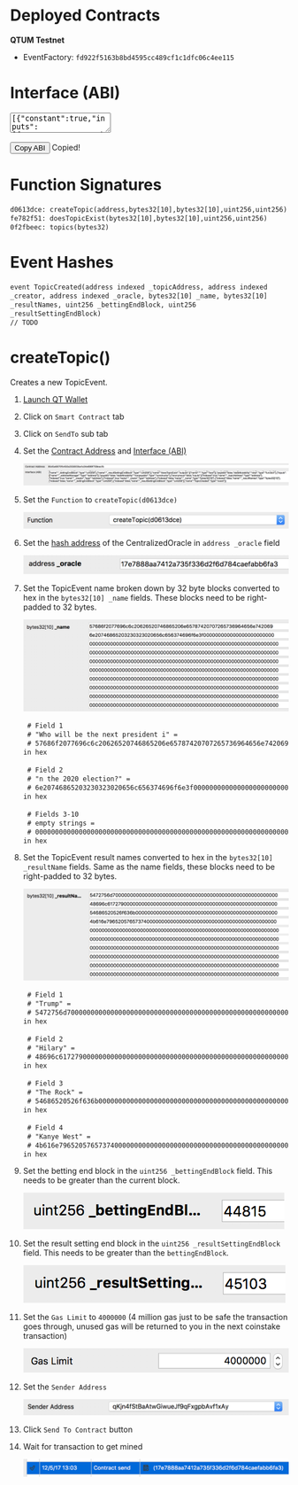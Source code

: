 # Deployed Contracts

**QTUM Testnet**

* EventFactory: `fd922f5163b8bd4595cc489cf1c1dfc06c4ee115`

# Interface (ABI)
<textarea id="event_factory_abi" class="abi" readonly rows="2">
[{"constant":true,"inputs":[{"name":"","type":"bytes32"}],"name":"topics","outputs":[{"name":"","type":"address"}],"payable":false,"stateMutability":"view","type":"function"},{"constant":false,"inputs":[{"name":"_oracle","type":"address"},{"name":"_name","type":"bytes32[10]"},{"name":"_resultNames","type":"bytes32[10]"},{"name":"_bettingEndBlock","type":"uint256"},{"name":"_resultSettingEndBlock","type":"uint256"}],"name":"createTopic","outputs":[{"name":"topicEvent","type":"address"}],"payable":false,"stateMutability":"nonpayable","type":"function"},{"constant":true,"inputs":[{"name":"_name","type":"bytes32[10]"},{"name":"_resultNames","type":"bytes32[10]"},{"name":"_bettingEndBlock","type":"uint256"},{"name":"_resultSettingEndBlock","type":"uint256"}],"name":"doesTopicExist","outputs":[{"name":"","type":"bool"}],"payable":false,"stateMutability":"view","type":"function"},{"inputs":[{"name":"_addressManager","type":"address"}],"payable":false,"stateMutability":"nonpayable","type":"constructor"},{"anonymous":false,"inputs":[{"indexed":true,"name":"_topicAddress","type":"address"},{"indexed":true,"name":"_creator","type":"address"},{"indexed":true,"name":"_oracle","type":"address"},{"indexed":false,"name":"_name","type":"bytes32[10]"},{"indexed":false,"name":"_resultNames","type":"bytes32[10]"},{"indexed":false,"name":"_bettingEndBlock","type":"uint256"},{"indexed":false,"name":"_resultSettingEndBlock","type":"uint256"}],"name":"TopicCreated","type":"event"}]
</textarea>
<button class="btn" data-clipboard-target="#event_factory_abi">Copy ABI</button>
<span class="copied">Copied!</span>

# Function Signatures

    d0613dce: createTopic(address,bytes32[10],bytes32[10],uint256,uint256)
    fe782f51: doesTopicExist(bytes32[10],bytes32[10],uint256,uint256)
    0f2fbeec: topics(bytes32)

# Event Hashes

    event TopicCreated(address indexed _topicAddress, address indexed _creator, address indexed _oracle, bytes32[10] _name, bytes32[10] _resultNames, uint256 _bettingEndBlock, uint256 _resultSettingEndBlock)
    // TODO

# createTopic()
Creates a new TopicEvent.

1. [Launch QT Wallet](../qtum/qt_wallet.md#launch-qt-wallet)
2. Click on `Smart Contract` tab
3. Click on `SendTo` sub tab
4. Set the [Contract Address](#deployed-contracts) and [Interface (ABI)](#interface-abi)

    ![](../img/create_topicevent1.png)

5. Set the `Function` to `createTopic(d0613dce)`

    ![](../img/create_topicevent2.png)

6. Set the [hash address](../qtum/qt_wallet.md#convert-qtum-address-to-hash) of the CentralizedOracle in `address _oracle` field

    ![](../img/create_topicevent3.png)

7. Set the TopicEvent name broken down by 32 byte blocks converted to hex in the `bytes32[10] _name` fields. These blocks need to be right-padded to 32 bytes. 

    ![](../img/create_topicevent4.png)

        # Field 1
        # "Who will be the next president i" = 
        # 57686f2077696c6c20626520746865206e65787420707265736964656e742069 in hex

        # Field 2
        # "n the 2020 election?" = 
        # 6e20746865203230323020656c656374696f6e3f000000000000000000000000 in hex

        # Fields 3-10
        # empty strings = 
        # 0000000000000000000000000000000000000000000000000000000000000000 in hex

8. Set the TopicEvent result names converted to hex in the `bytes32[10] _resultName` fields. Same as the name fields, these blocks need to be right-padded to 32 bytes.

    ![](../img/create_topicevent5.png)

        # Field 1
        # "Trump" = 
        # 5472756d70000000000000000000000000000000000000000000000000000000 in hex

        # Field 2
        # "Hilary" = 
        # 48696c6172790000000000000000000000000000000000000000000000000000 in hex

        # Field 3
        # "The Rock" = 
        # 54686520526f636b000000000000000000000000000000000000000000000000 in hex

        # Field 4
        # "Kanye West" = 
        # 4b616e7965205765737400000000000000000000000000000000000000000000 in hex

9. Set the betting end block in the `uint256 _bettingEndBlock` field. This needs to be greater than the current block.

    ![](../img/create_topicevent6.png)

10. Set the result setting end block in the `uint256 _resultSettingEndBlock` field. This needs to be greater than the `bettingEndBlock`.

    ![](../img/create_topicevent7.png)

11. Set the `Gas Limit` to `4000000` (4 million gas just to be safe the transaction goes through, unused gas will be returned to you in the next coinstake transaction)

    ![](../img/create_topicevent8.png)

12. Set the `Sender Address`

    ![](../img/create_topicevent9.png)

13. Click `Send To Contract` button
14. Wait for transaction to get mined

    ![](../img/create_topicevent10.png)
